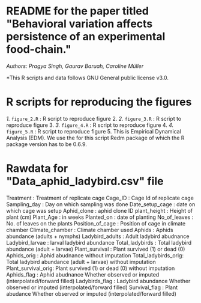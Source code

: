 # README for the paper titled "Behavioral variation affects persistence of an experimental food-chain."

*Authors: Pragya Singh, Gaurav Baruah, Caroline Müller*

*This R scripts and data follows GNU General public license v3.0.
# R scripts for reproducing the figures

*1.* `figure_2.R` : R script to reproduce figure 2.
*2.* `figure_3.R` : R script to reproduce figure 3.
*3.* `figure_4.R` : R script to reproduce figure 4.
*4.* `figure_5.R` : R script to reproduce figure 5. This is Empirical Dynamical Analysis (EDM). We use the for this
script Redm package of which the R package version has to be 0.6.9.


# Rawdata for "Data_aphid_ladybird.csv" file

Treatment : Treatment of replicate cage
Cage_ID : Cage Id of replicate cage
Sampling_day : Day on which sampling was done
Date_setup_cage : date on which cage was setup
Aphid_clone : aphid clone ID
plant_height : Height of plant (cm)
Plant_Age : in weeks
Planted_on : date of planting
No_of_leaves : No. of leaves on the plants
Position_of_cage : Position of cage in climate chamber
Climate_chamber : Climate chamber used
Aphids : Aphids abundance (adults + nymphs)
Ladybird_adults : Adult ladybird abudnance 
Ladybird_larvae : larval ladybird abundance
Total_ladybirds : Total ladybird abundance (adult + larvae)
Plant_survival : Plant survived (1) or dead (0)
Aphids_orig : Aphid abudnance without imputation
Total_ladybirds_orig: Total ladybird abundance (adult + larvae) without imputation
Plant_survival_orig: Plant survived (1) or dead (0) without imputation
Aphids_flag : Aphid abudnance Whether observed or imputed (interpolated/forward filled)
Ladybirds_flag : Ladybird abundance Whether observed or imputed (interpolated/forward filled)
Survival_flag : Plant abudance Whether observed or imputed (interpolated/forward filled)

